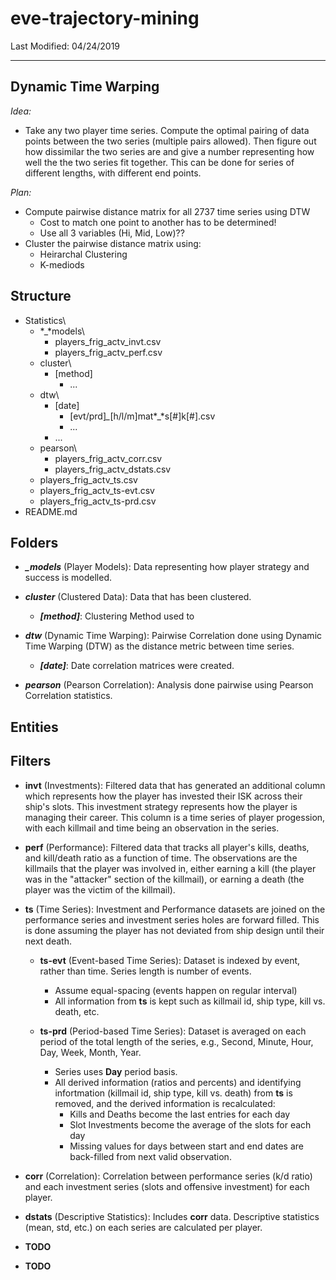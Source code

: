# eve-trajectory-mining #

Last Modified: 04/24/2019

-----

## Dynamic Time Warping ##

*Idea:*

- Take any two player time series. Compute the optimal pairing of data points
  between the two series (multiple pairs allowed). Then figure out how
  dissimilar the two series are and give a number representing how well the 
  the two series fit together. This can be done for series of different
  lengths, with different end points.  

*Plan:*

- Compute pairwise distance matrix for all 2737 time series using DTW
  - Cost to match one point to another has to be determined!
  - Use all 3 variables (Hi, Mid, Low)??
- Cluster the pairwise distance matrix using:  
   - Heirarchal Clustering  
   - K-mediods  

## Structure

- Statistics\
  - *_*models\
    - players_frig_actv_invt.csv
    - players_frig_actv_perf.csv
  - cluster\
    - [method]
      - ...
  - dtw\
    - [date]
      - [evt/prd]*_*[h/l/m]mat*_*s[#]k[#].csv
      - ...
    - ...
  - pearson\
    - players_frig_actv_corr.csv
    - players_frig_actv_dstats.csv
  - players_frig_actv_ts.csv
  - players_frig_actv_ts-evt.csv
  - players_frig_actv_ts-prd.csv
- README.md  

## Folders

- ***_models*** (Player Models): Data representing how player strategy and
  success is modelled.

- ***cluster*** (Clustered Data): Data that has been clustered.

  - ***[method]***: Clustering Method used to 

- ***dtw***  (Dynamic Time Warping): Pairwise Correlation done using Dynamic
  Time Warping (DTW) as the distance metric between time series.

  - ***[date]***: Date correlation matrices were created.

- ***pearson*** (Pearson Correlation): Analysis done pairwise using Pearson
  Correlation statistics.

## Entities
  
## Filters

- **invt** (Investments): Filtered data that has generated an additional
column which represents how the player has invested their ISK across their 
ship's slots. This investment strategy represents how the player is managing
their career. This column is a time series of player progession, with each 
killmail and time being an observation in the series.

- **perf** (Performance): Filtered data that tracks all player's kills,
deaths, and kill/death ratio as a function of time. The observations are the 
killmails that the player was involved in, either earning a kill (the 
player was in the "attacker" section of the killmail), or earning a death 
(the player was the victim of the killmail).

- **ts** (Time Series): Investment and Performance datasets are joined on 
  the performance series and investment series holes are forward filled. This is
  done assuming the player has not deviated from ship design until their next 
  death.

  - **ts-evt** (Event-based Time Series): Dataset is indexed by event, rather
    than time. Series length is number of events. 
    - Assume equal-spacing (events happen on regular interval)
    - All information from **ts** is kept such as killmail id, ship type, 
      kill vs. death, etc.

  - **ts-prd** (Period-based Time Series): Dataset is averaged on each period of
    the total length of the series, e.g., Second, Minute, Hour, Day, Week, 
    Month, Year.
    - Series uses **Day** period basis.
    - All derived information (ratios and percents) and identifying infortmation
      (killmail id, ship type, kill vs. death) from **ts** is removed, and
      the derived information is recalculated:
      - Kills and Deaths become the last entries for each day
      - Slot Investments become the average of the slots for each day
      - Missing values for days between start and end dates are back-filled from
        next valid observation.

- **corr** (Correlation): Correlation between performance series (k/d ratio)
and each investment series (slots and offensive investment) for each player.

- **dstats** (Descriptive Statistics): Includes **corr** data. Descriptive 
statistics (mean, std, etc.) on each series are calculated per player.

- **TODO**

- **TODO**
